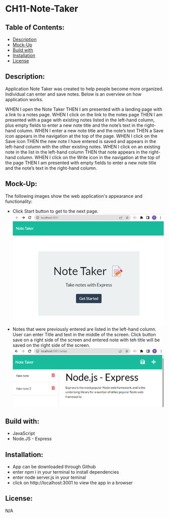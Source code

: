 # CH11-Note-Taker

## Table of Contents:
* [Description](https://github.com/T8886/CH11-Note-Taker#description)
* [Mock-Up](https://github.com/T8886/CH11-Note-Taker#mock-up)
* [Build with](https://github.com/T8886/CH11-Note-Taker#build-with)
* [Installation](https://github.com/T8886/CH11-Note-Taker#installation)
* [License](https://github.com/T8886/CH11-Note-Taker#license)

## Description:
Application Note Taker was created to help people become more organized. Individual can enter and save notes. Below is an overview on how application works.

WHEN I open the Note Taker
THEN I am presented with a landing page with a link to a notes page.
WHEN I click on the link to the notes page
THEN I am presented with a page with existing notes listed in the left-hand column, plus empty fields to enter a new note title and the note’s text in the right-hand column.
WHEN I enter a new note title and the note’s text
THEN a Save icon appears in the navigation at the top of the page.
WHEN I click on the Save icon
THEN the new note I have entered is saved and appears in the left-hand column with the other existing notes.
WHEN I click on an existing note in the list in the left-hand column
THEN that note appears in the right-hand column.
WHEN I click on the Write icon in the navigation at the top of the page
THEN I am presented with empty fields to enter a new note title and the note’s text in the right-hand column.

## Mock-Up:
The following images show the web application's appearance and functionality:
* Click Start button to get to the next page.
![Start Page](public/assets/images/1.png)
* Notes that were previously entered are listed in the left-hand column. User can enter Title and text in the middle of the screen. Click button save on a right side of the screen and entered note with teh title will be saved on the right side of the screen.
![Notes Page](public/assets/images/2.png)

## Build with:
* JavaScript
* Node.JS - Express

## Installation:
* App can be downloaded through Github
* enter npm i in your terminal to install dependencies 
* enter node server.js in your teminal
* click on http://localhost:3001 to view the app in a browser

## License:
N/A